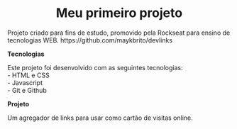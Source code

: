 <h1 align="center"> Meu primeiro projeto </h1> 

<p align="left">
Projeto criado para fins de estudo, promovido pela Rockseat para ensino de tecnologias WEB.
https://github.com/maykbrito/devlinks
</p>

<p align="left"><b>  Tecnologias </b></p>
Este projeto foi desenvolvido com as seguintes tecnologias:
<br>
 - HTML e CSS
 <br>
 - Javascript
 <br>
 - Git e Github

 <p align="left"><b>  Projeto </b></p>
Um agregador de links para usar como cartão de visitas online.
